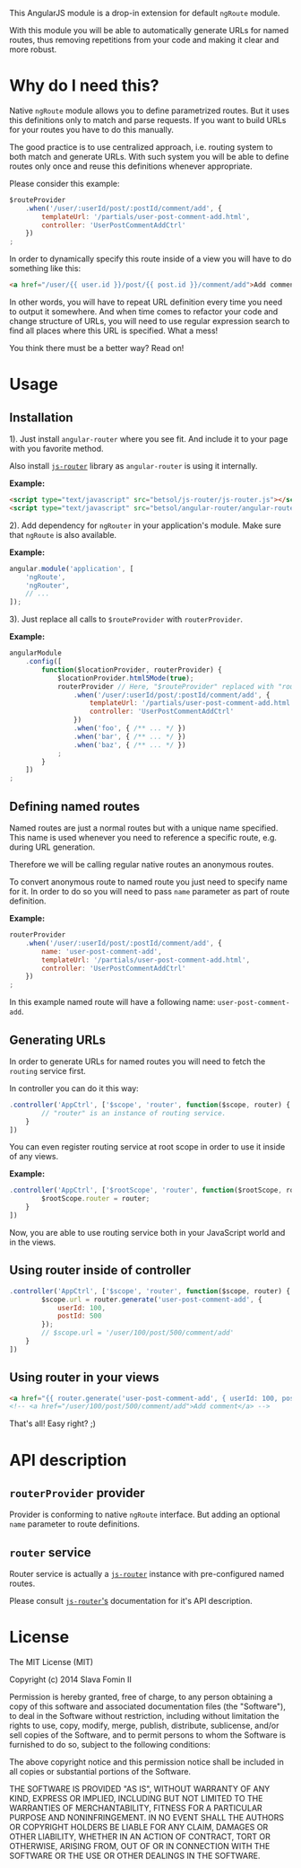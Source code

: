 This AngularJS module is a drop-in extension for default `ngRoute` module.

With this module you will be able to automatically generate URLs for named routes,
thus removing repetitions from your code and making it clear and more robust.

# Why do I need this?

Native `ngRoute` module allows you to define parametrized routes. But it uses this
definitions only to match and parse requests. If you want to build URLs for your routes
you have to do this manually.

The good practice is to use centralized approach, i.e. routing system to both match and
generate URLs. With such system you will be able to define routes only once and reuse this
definitions whenever appropriate.

Please consider this example:

``` javascript
$routeProvider
    .when('/user/:userId/post/:postId/comment/add', {
        templateUrl: '/partials/user-post-comment-add.html',
        controller: 'UserPostCommentAddCtrl'
    })
;
```

In order to dynamically specify this route inside of a view you will have to do something like this:

``` html
<a href="/user/{{ user.id }}/post/{{ post.id }}/comment/add">Add comment</a>
```

In other words, you will have to repeat URL definition every time you need to output it somewhere.
And when time comes to refactor your code and change structure of URLs, you will need to use
regular expression search to find all places where this URL is specified. What a mess!

You think there must be a better way? Read on!

# Usage

## Installation

1). Just install `angular-router` where you see fit. And include it to your page with you favorite method.

Also install [`js-router`][js-router] library as `angular-router` is using it internally.

**Example:**

``` html
<script type="text/javascript" src="betsol/js-router/js-router.js"></script>
<script type="text/javascript" src="betsol/angular-router/angular-router.js"></script>
```

2). Add dependency for `ngRouter` in your application's module. Make sure that `ngRoute` is also available.

**Example:**

``` javascript
angular.module('application', [
    'ngRoute',
    'ngRouter',
    // ...
]);
```

3). Just replace all calls to `$routeProvider` with `routerProvider`.

**Example:**

``` javascript
angularModule
    .config([
        function($locationProvider, routerProvider) {
            $locationProvider.html5Mode(true);
            routerProvider // Here, "$routeProvider" replaced with "routerProvider"
                .when('/user/:userId/post/:postId/comment/add', {
                    templateUrl: '/partials/user-post-comment-add.html',
                    controller: 'UserPostCommentAddCtrl'
                })
                .when('foo', { /** ... */ })
                .when('bar', { /** ... */ })
                .when('baz', { /** ... */ })
            ;
        }
    ])
;
```

## Defining named routes

Named routes are just a normal routes but with a unique name specified. This name is used
whenever you need to reference a specific route, e.g. during URL generation.

Therefore we will be calling regular native routes an anonymous routes.

To convert anonymous route to named route you just need to specify name for it.
In order to do so you will need to pass `name` parameter as part of route definition.

**Example:**

``` javascript
routerProvider
    .when('/user/:userId/post/:postId/comment/add', {
        name: 'user-post-comment-add',
        templateUrl: '/partials/user-post-comment-add.html',
        controller: 'UserPostCommentAddCtrl'
    })
;
```

In this example named route will have a following name: `user-post-comment-add`.

## Generating URLs

In order to generate URLs for named routes you will need to fetch the `routing` service first.

In controller you can do it this way:

``` javascript
.controller('AppCtrl', ['$scope', 'router', function($scope, router) {
        // "router" is an instance of routing service.
    }
])
```

You can even register routing service at root scope in order to use it inside of any views.

**Example:**

``` javascript
.controller('AppCtrl', ['$rootScope', 'router', function($rootScope, router) {
        $rootScope.router = router;
    }
])
```

Now, you are able to use routing service both in your JavaScript world and in the views.

## Using router inside of controller

``` javascript
.controller('AppCtrl', ['$scope', 'router', function($scope, router) {
        $scope.url = router.generate('user-post-comment-add', {
            userId: 100,
            postId: 500
        });
        // $scope.url = '/user/100/post/500/comment/add'
    }
])
```

## Using router in your views

``` html
<a href="{{ router.generate('user-post-comment-add', { userId: 100, postId: 500 }) }}">Add comment</a>
<!-- <a href="/user/100/post/500/comment/add">Add comment</a> -->
```

That's all! Easy right? ;)

# API description

## `routerProvider` provider

Provider is conforming to native `ngRoute` interface. But adding an optional `name` parameter to route definitions.

## `router` service

Router service is actually a [`js-router`][js-router] instance with pre-configured named routes.

Please consult [`js-router`'s][js-router-doc] documentation for it's API description.

# License

The MIT License (MIT)

Copyright (c) 2014 Slava Fomin II

Permission is hereby granted, free of charge, to any person obtaining a copy
of this software and associated documentation files (the "Software"), to deal
in the Software without restriction, including without limitation the rights
to use, copy, modify, merge, publish, distribute, sublicense, and/or sell
copies of the Software, and to permit persons to whom the Software is
furnished to do so, subject to the following conditions:

The above copyright notice and this permission notice shall be included in
all copies or substantial portions of the Software.

THE SOFTWARE IS PROVIDED "AS IS", WITHOUT WARRANTY OF ANY KIND, EXPRESS OR
IMPLIED, INCLUDING BUT NOT LIMITED TO THE WARRANTIES OF MERCHANTABILITY,
FITNESS FOR A PARTICULAR PURPOSE AND NONINFRINGEMENT. IN NO EVENT SHALL THE
AUTHORS OR COPYRIGHT HOLDERS BE LIABLE FOR ANY CLAIM, DAMAGES OR OTHER
LIABILITY, WHETHER IN AN ACTION OF CONTRACT, TORT OR OTHERWISE, ARISING FROM,
OUT OF OR IN CONNECTION WITH THE SOFTWARE OR THE USE OR OTHER DEALINGS IN
THE SOFTWARE.

[js-router]: https://github.com/betsol/js-router
[js-router-doc]: https://github.com/betsol/js-router/blob/master/readme.md